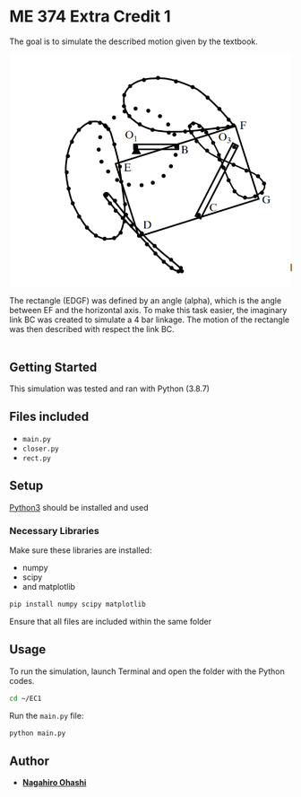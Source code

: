 # ME 374 Extra Credit 1
The goal is to simulate the described motion given by the textbook.

![](pic1.png)

The rectangle (EDGF) was defined by an angle (alpha), which is the angle between EF and the horizontal axis. To make this task easier, the imaginary link BC was created to simulate a 4 bar linkage. The motion of the rectangle was then described with respect the link BC.
<br /><br />
## Getting Started
This simulation was tested and ran with Python (3.8.7)
## Files included
* `main.py`
* `closer.py`
* `rect.py`

## Setup
[Python3](https://www.python.org/downloads/) should be installed and used
### Necessary Libraries
Make sure these libraries are installed:

* numpy
* scipy
* and matplotlib
```bash
pip install numpy scipy matplotlib
```
Ensure that all files are included within the same folder

## Usage
To run the simulation, launch Terminal and open the folder with the Python codes.
```bash
cd ~/EC1
```
Run the `main.py` file:
```bash
python main.py
```
## Author
* [**Nagahiro Ohashi**](https://github.com/nono0410)